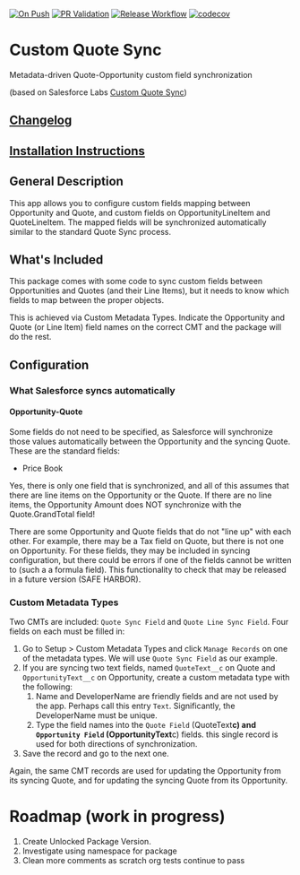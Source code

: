 [![On Push](https://github.com/dschach/QuoteCustomSync/actions/workflows/ci.yml/badge.svg?branch=main)](https://github.com/dschach/QuoteCustomSync/actions/workflows/ci.yml)
[![PR Validation](https://github.com/dschach/QuoteCustomSync/actions/workflows/pr.yml/badge.svg?branch=main)](https://github.com/dschach/QuoteCustomSync/actions/workflows/pr.yml)
[![Release Workflow](https://github.com/dschach/QuoteCustomSync/actions/workflows/release-please.yml/badge.svg?branch=main)](https://github.com/dschach/QuoteCustomSync/actions/workflows/release-please.yml)
[![codecov](https://codecov.io/gh/dschach/QuoteCustomSync/branch/main/graph/badge.svg?token=H2ZFLBGGZR)](https://codecov.io/gh/dschach/QuoteCustomSync)

# Custom Quote Sync

Metadata-driven Quote-Opportunity custom field synchronization

(based on Salesforce Labs [Custom Quote Sync](https://appexchange.salesforce.com/listingDetail?listingId=a0N30000003Iop5EAC))

## [Changelog](./CHANGELOG.md)

## [Installation Instructions](./INSTALLATION.md)

## General Description

This app allows you to configure custom fields mapping between Opportunity and Quote, and custom fields on OpportunityLineItem and QuoteLineItem. The mapped fields will be synchronized automatically similar to the standard Quote Sync process.

## What's Included

This package comes with some code to sync custom fields between Opportunities and Quotes (and their Line Items), but it needs to know which fields to map between the proper objects.

This is achieved via Custom Metadata Types. Indicate the Opportunity and Quote (or Line Item) field names on the correct CMT and the package will do the rest.

## Configuration

### What Salesforce syncs automatically

#### Opportunity-Quote

Some fields do not need to be specified, as Salesforce will synchronize those values automatically between the Opportunity and the syncing Quote. These are the standard fields:

- Price Book

Yes, there is only one field that is synchronized, and all of this assumes that there are line items on the Opportunity or the Quote. If there are no line items, the Opportunity Amount does NOT synchronize with the Quote.GrandTotal field!

There are some Opportunity and Quote fields that do not "line up" with each other. For example, there may be a Tax field on Quote, but there is not one on Opportunity. For these fields, they may be included in syncing configuration, but there could be errors if one of the fields cannot be written to (such a a formula field). This functionality to check that may be released in a future version (SAFE HARBOR).

### Custom Metadata Types

Two CMTs are included: `Quote Sync Field` and `Quote Line Sync Field`. Four fields on each must be filled in:

1. Go to Setup > Custom Metadata Types and click `Manage Records` on one of the metadata types. We will use `Quote Sync Field` as our example.
2. If you are syncing two text fields, named `QuoteText__c` on Quote and `OpportunityText__c` on Opportunity, create a custom metadata type with the following:
   1. Name and DeveloperName are friendly fields and are not used by the app. Perhaps call this entry `Text`. Significantly, the DeveloperName must be unique.
   2. Type the field names into the `Quote Field` (QuoteText**c) and `Opportunity Field` (OpportunityText**c) fields. this single record is used for both directions of synchronization.
3. Save the record and go to the next one.

Again, the same CMT records are used for updating the Opportunity from its syncing Quote, and for updating the syncing Quote from its Opportunity.

# Roadmap (work in progress)

1. Create Unlocked Package Version.
2. Investigate using namespace for package
3. Clean more comments as scratch org tests continue to pass
